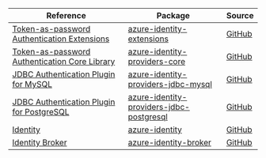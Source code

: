 | Reference | Package | Source |
|---|---|---|
|[Token-as-password Authentication Extensions](identity-extensions-readme.md)|[azure-identity-extensions](https://repo1.maven.org/maven2/com/azure/azure-identity-extensions)|[GitHub](https://github.com/Azure/azure-sdk-for-java/blob/main/sdk/identity/azure-identity-extensions)|
|[Token-as-password Authentication Core Library](identity-providers-core-readme.md)|[azure-identity-providers-core](https://repo1.maven.org/maven2/com/azure/azure-identity-providers-core)|[GitHub](https://github.com/Azure/azure-sdk-for-java/blob/main/sdk/jdbc/azure-identity-providers-core)|
|[JDBC Authentication Plugin for MySQL](identity-providers-jdbc-mysql-readme.md)|[azure-identity-providers-jdbc-mysql](https://repo1.maven.org/maven2/com/azure/azure-identity-providers-jdbc-mysql)|[GitHub](https://github.com/Azure/azure-sdk-for-java/blob/main/sdk/jdbc/azure-identity-providers-jdbc-mysql)|
|[JDBC Authentication Plugin for PostgreSQL](identity-providers-jdbc-postgresql-readme.md)|[azure-identity-providers-jdbc-postgresql](https://repo1.maven.org/maven2/com/azure/azure-identity-providers-jdbc-postgresql)|[GitHub](https://github.com/Azure/azure-sdk-for-java/blob/main/sdk/jdbc/azure-identity-providers-jdbc-postgresql)|
|[Identity](identity-readme.md)|[azure-identity](https://repo1.maven.org/maven2/com/azure/azure-identity)|[GitHub](https://github.com/Azure/azure-sdk-for-java/blob/main/sdk/identity/azure-identity)|
|[Identity Broker](identity-broker-readme.md)|[azure-identity-broker](https://repo1.maven.org/maven2/com/azure/azure-identity-broker)|[GitHub](https://github.com/Azure/azure-sdk-for-java/blob/main/sdk/identity/azure-identity-broker)|
